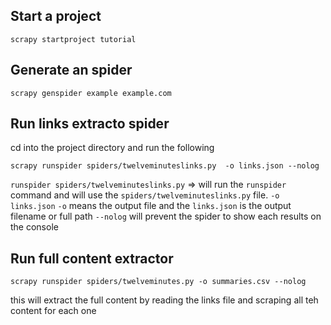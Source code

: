 
## Start a project
```
scrapy startproject tutorial
```
## Generate an spider
```
scrapy genspider example example.com
```

## Run links extracto spider
cd into the project directory and run the following
```
scrapy runspider spiders/twelveminuteslinks.py  -o links.json --nolog
```
`runspider spiders/twelveminuteslinks.py` => will run the `runspider` command and will use the `spiders/twelveminuteslinks.py` file.
`-o links.json` `-o` means the output file and the `links.json` is the output filename or full path
`--nolog` will prevent the spider to show each results on the console

## Run full content extractor
```
scrapy runspider spiders/twelveminutes.py -o summaries.csv --nolog
```

this will extract the full content by reading the links file and scraping all teh content for each one

